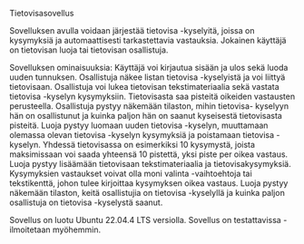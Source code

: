Tietovisasovellus

Sovelluksen avulla voidaan järjestää tietovisa -kyselyitä, joissa on kysymyksiä ja automaattisesti tarkastettavia vastauksia. Jokainen käyttäjä on tietovisan luoja tai tietovisan osallistuja.

Sovelluksen ominaisuuksia:
Käyttäjä voi kirjautua sisään ja ulos sekä luoda uuden tunnuksen.
Osallistuja näkee listan tietovisa -kyselyistä ja voi liittyä tietovisaan.
Osallistuja voi lukea tietovisan tekstimateriaalia sekä vastata tietovisa -kyselyn kysymyksiin. Tietovisasta saa pisteitä oikeiden vastausten perusteella.
Osallistuja pystyy näkemään tilaston, mihin tietovisa- kyselyyn hän on osallistunut ja kuinka paljon hän on saanut kyseisestä tietovisasta pisteitä.
Luoja pystyy luomaan uuden tietovisa -kyselyn, muuttamaan olemassa olevan tietovisa -kyselyn kysymyksiä ja poistamaan tietovisa -kyselyn. Yhdessä tietovisassa on esimerkiksi 10 kysymystä, joista maksimissaan voi saada yhteensä 10 pistettä, yksi piste per oikea vastaus.
Luoja pystyy lisäämään tietovisaan tekstimateriaalia ja tietovisakysymyksiä. Kysymyksien vastaukset voivat olla moni valinta -vaihtoehtoja tai tekstikenttä, johon tulee kirjoittaa kysymyksen oikea vastaus.
Luoja pystyy näkemään tilaston, keitä osallistujia on tietovisa -kyselyllä ja kuinka paljon osallistuja on tietovisa -kyselystä saanut.

Sovellus on luotu Ubuntu 22.04.4 LTS versiolla.
Sovellus on testattavissa  - ilmoitetaan myöhemmin.
